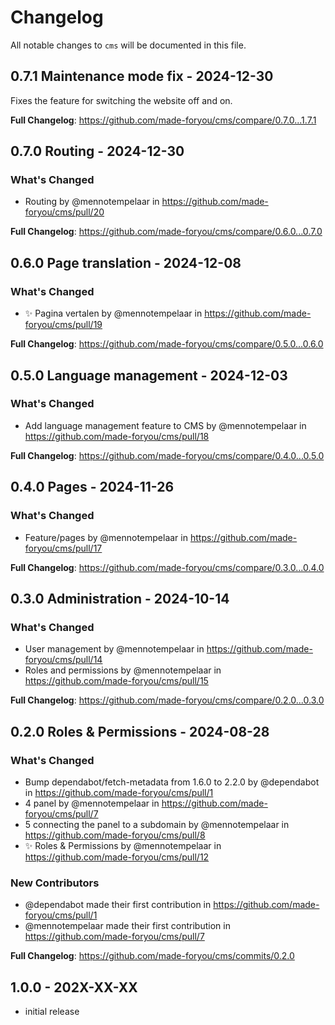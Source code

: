 # Changelog

All notable changes to `cms` will be documented in this file.

## 0.7.1 Maintenance mode fix - 2024-12-30

Fixes the feature for switching the website off and on.

**Full Changelog**: https://github.com/made-foryou/cms/compare/0.7.0...1.7.1

## 0.7.0 Routing - 2024-12-30

### What's Changed

* Routing by @mennotempelaar in https://github.com/made-foryou/cms/pull/20

**Full Changelog**: https://github.com/made-foryou/cms/compare/0.6.0...0.7.0

## 0.6.0 Page translation - 2024-12-08

### What's Changed

* ✨ Pagina vertalen by @mennotempelaar in https://github.com/made-foryou/cms/pull/19

**Full Changelog**: https://github.com/made-foryou/cms/compare/0.5.0...0.6.0

## 0.5.0 Language management - 2024-12-03

### What's Changed

* Add language management feature to CMS by @mennotempelaar in https://github.com/made-foryou/cms/pull/18

**Full Changelog**: https://github.com/made-foryou/cms/compare/0.4.0...0.5.0

## 0.4.0 Pages - 2024-11-26

### What's Changed

* Feature/pages by @mennotempelaar in https://github.com/made-foryou/cms/pull/17

**Full Changelog**: https://github.com/made-foryou/cms/compare/0.3.0...0.4.0

## 0.3.0 Administration - 2024-10-14

### What's Changed

* User management by @mennotempelaar in https://github.com/made-foryou/cms/pull/14
* Roles and permissions by @mennotempelaar in https://github.com/made-foryou/cms/pull/15

**Full Changelog**: https://github.com/made-foryou/cms/compare/0.2.0...0.3.0

## 0.2.0 Roles & Permissions - 2024-08-28

### What's Changed

* Bump dependabot/fetch-metadata from 1.6.0 to 2.2.0 by @dependabot in https://github.com/made-foryou/cms/pull/1
* 4 panel by @mennotempelaar in https://github.com/made-foryou/cms/pull/7
* 5 connecting the panel to a subdomain by @mennotempelaar in https://github.com/made-foryou/cms/pull/8
* ✨  Roles & Permissions by @mennotempelaar in https://github.com/made-foryou/cms/pull/12

### New Contributors

* @dependabot made their first contribution in https://github.com/made-foryou/cms/pull/1
* @mennotempelaar made their first contribution in https://github.com/made-foryou/cms/pull/7

**Full Changelog**: https://github.com/made-foryou/cms/commits/0.2.0

## 1.0.0 - 202X-XX-XX

- initial release
